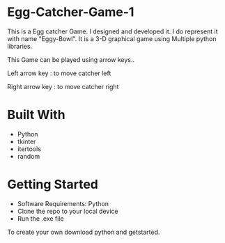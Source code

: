 # Egg-Catcher-Game-1

This is a Egg catcher Game. I designed and developed it. I do represent it with name "Eggy-Bowl". It is a 3-D graphical game using Multiple python libraries.

This Game can be played using arrow keys..

Left arrow key : to move catcher left

Right arrow key : to move catcher right

 # Built With
 - Python
 - tkinter
 - itertools
 - random

 # Getting Started
 - Software Requirements: Python
 - Clone the repo to your local device
 - Run the .exe file

 To create your own download python and getstarted.
